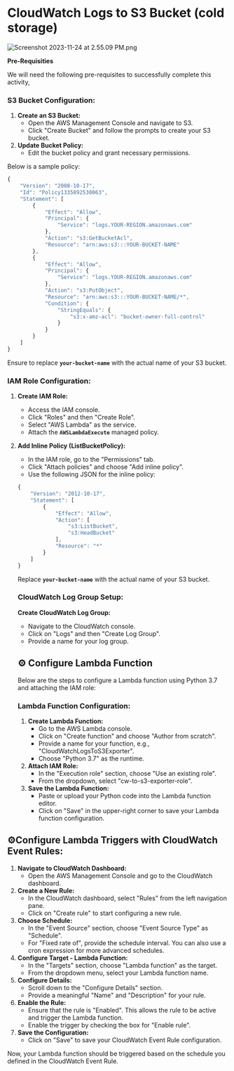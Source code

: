 # CloudWatch Logs to S3 Bucket (cold storage)

![Screenshot 2023-11-24 at 2.55.09 PM.png](https://prod-files-secure.s3.us-west-2.amazonaws.com/77746171-e330-431c-9dd3-f5aa0fe98d8b/9c08f56c-6177-492b-acbf-8bfa14e57535/Screenshot_2023-11-24_at_2.55.09_PM.png)

**Pre-Requisities**

We will need the following pre-requisites to successfully complete this activity,

### **S3 Bucket Configuration:**

1. **Create an S3 Bucket:**
    - Open the AWS Management Console and navigate to S3.
    - Click "Create Bucket" and follow the prompts to create your S3 bucket.
2. **Update Bucket Policy:**
    - Edit the bucket policy and grant necessary permissions.

Below is a sample policy:

```jsx
{
    "Version": "2008-10-17",
    "Id": "Policy1335892530063",
    "Statement": [
        {
            "Effect": "Allow",
            "Principal": {
                "Service": "logs.YOUR-REGION.amazonaws.com"
            },
            "Action": "s3:GetBucketAcl",
            "Resource": "arn:aws:s3:::YOUR-BUCKET-NAME"
        },
        {
            "Effect": "Allow",
            "Principal": {
                "Service": "logs.YOUR-REGION.amazonaws.com"
            },
            "Action": "s3:PutObject",
            "Resource": "arn:aws:s3:::YOUR-BUCKET-NAME/*",
            "Condition": {
                "StringEquals": {
                    "s3:x-amz-acl": "bucket-owner-full-control"
                }
            }
        }
    ]
}
```

Ensure to replace **`your-bucket-name`** with the actual name of your S3 bucket.

### **IAM Role Configuration:**

1. **Create IAM Role:**
    - Access the IAM console.
    - Click "Roles" and then "Create Role".
    - Select "AWS Lambda" as the service.
    - Attach the **`AWSLambdaExecute`** managed policy.
2. **Add Inline Policy (ListBucketPolicy):**
    - In the IAM role, go to the "Permissions" tab.
    - Click "Attach policies" and choose "Add inline policy".
    - Use the following JSON for the inline policy:
    
    ```jsx
    {
        "Version": "2012-10-17",
        "Statement": [
            {
                "Effect": "Allow",
                "Action": [
                    "s3:ListBucket",
                    "s3:HeadBucket"
                ],
                "Resource": "*"
            }
        ]
    }
    ```
    
    Replace **`your-bucket-name`** with the actual name of your S3 bucket.
    
    ### **CloudWatch Log Group Setup:**
    
    **Create CloudWatch Log Group:**
    
    - Navigate to the CloudWatch console.
    - Click on "Logs" and then "Create Log Group".
    - Provide a name for your log group.
    
    ## ⚙️ **Configure Lambda Function**
    
    Below are the steps to configure a Lambda function using Python 3.7 and attaching the IAM role:
    
    ### **Lambda Function Configuration:**
    
    1. **Create Lambda Function:**
        - Go to the AWS Lambda console.
        - Click on "Create function" and choose "Author from scratch".
        - Provide a name for your function, e.g., "CloudWatchLogsToS3Exporter".
        - Choose "Python 3.7" as the runtime.
    2. **Attach IAM Role:**
        - In the "Execution role" section, choose "Use an existing role".
        - From the dropdown, select "cw-to-s3-exporter-role".
    3. **Save the Lambda Function:**
        - Paste or upload your Python code into the Lambda function editor.
        - Click on "Save" in the upper-right corner to save your Lambda function configuration.

## ⚙️**Configure Lambda Triggers with CloudWatch Event Rules:**

1. **Navigate to CloudWatch Dashboard:**
    - Open the AWS Management Console and go to the CloudWatch dashboard.
2. **Create a New Rule:**
    - In the CloudWatch dashboard, select "Rules" from the left navigation pane.
    - Click on "Create rule" to start configuring a new rule.
3. **Choose Schedule:**
    - In the "Event Source" section, choose "Event Source Type" as "Schedule".
    - For "Fixed rate of", provide the schedule interval. You can also use a cron expression for more advanced schedules.
4. **Configure Target - Lambda Function:**
    - In the "Targets" section, choose "Lambda function" as the target.
    - From the dropdown menu, select your Lambda function name.
5. **Configure Details:**
    - Scroll down to the "Configure Details" section.
    - Provide a meaningful "Name" and "Description" for your rule.
6. **Enable the Rule:**
    - Ensure that the rule is "Enabled". This allows the rule to be active and trigger the Lambda function.
    - Enable the trigger by checking the box for "Enable rule".
7. **Save the Configuration:**
    - Click on "Save" to save your CloudWatch Event Rule configuration.

Now, your Lambda function should be triggered based on the schedule you defined in the CloudWatch Event Rule.